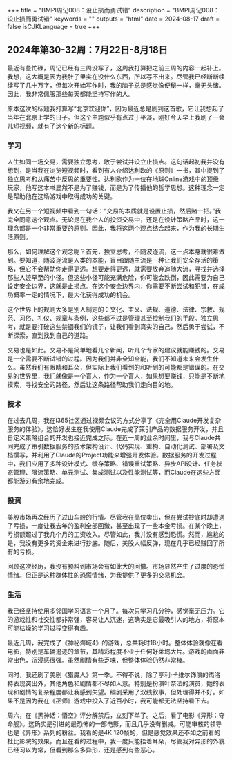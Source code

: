 +++
title = "BMPI周记008：设止损而勇试错"
description = "BMPI周记008：设止损而勇试错"
keywords = ""
outputs = "html"
date = 2024-08-17
draft = false
isCJKLanguage = true
+++

## 2024年第30-32周：7月22日-8月18日

最近有些忙碌，周记已经有三周没写了，这周我打算把之前三周的内容一起补上。我想，这大概是因为我肚子里实在没什么东西，所以写不出来。尽管我已经断断续续写了几十万字，但每次开始写作时，我的脑子总是感觉像便秘一样，毫无头绪。因此，我非常佩服那些每天都能坚持写作的人。

原本这次的标题我打算写“北京欢迎你”，因为最近总是刷到这首歌，它让我想起了当年在北京上学的日子。但这个主题似乎有点过于平淡，刚好今天早上我刷了一会儿短视频，就有了这个新的标题。

### 学习

人生如同一场交易，需要独立思考，敢于尝试并设立止损点。这句话起初我并没有想到，是当我在浏览短视频时，看到有人介绍达利欧的《原则》一书，其中提到了独立思考和从痛苦中反思的重要性。达利欧作为一位在地球Online游戏中的顶级玩家，他写这本书显然不是为了赚钱，而是为了传播他的哲学思想。这种理念一定是帮助他在这场游戏中取得成功的关键。

我又在另一个短视频中看到一句话：“交易的本质就是设置止损，然后赌一把。”我完全同意这个观点。无论是在我个人的投资交易中，还是在设计策略产品时，这一理念都是一个非常重要的原则。因此，我将这两个观点结合起来，作为我的长期生活原则。

那么，如何理解这个观念呢？首先，独立思考，不随波逐流，这一点本身就很难做到。要知道，随波逐流是人类的本能，盲目跟随主流是一种让我们安全存活的策略，但它不会帮助你走得更远。想要走得更远，就需要放弃追随大流，寻找并选择那些人迹罕至的小径。但这些小径可能充满危险，你可能会跌倒，因此需要为自己设定安全边界，这就是止损点。在这个安全边界内，你需要不断尝试和犯错，在成功概率一定的情况下，最大化获得成功的机会。

这个世界上的规则大多是别人制定的：文化、主义、法规、道德、法律、宗教、规范、习俗、礼仪、规章与条例，这些都不过是管理甚至控制我们的手段。独立思考，就是要打破这些禁锢我们的镜子，让我们看到真实的自己，然后勇于尝试，不断探索，直到找到自己的道路。

交易也是如此。交易不是简单地看几个新闻，听几个专家的建议就能赚钱的。交易是一个需要不断试错的过程。因为我们并非全知全能，我们不知道未来会发生什么。虽然我们有眼睛和耳朵，但实际上我们看到的和听到的可能都是错误的。在交易的世界里，我们就像是一个盲人，作为一个盲人，如果想要赚钱，只能是不断地摸索，寻找安全的路径，然后让这条路径帮助我们走向目的地。

### 技术

在过去几周，我在i365社区通过视频会议的方式分享了《完全用Claude开发复杂服务的体验》。这恰好发生在我使用Claude完成了策引产品的数据服务开发，并且自定义策略组合的开发也接近完成之际。在近一周的业余时间里，我与Claude共同完成了策引数据服务的技术架构设计、代码实现、重构、自动化测试、部署及文档撰写，并利用了Claude的Project功能来增强开发体验。数据服务的开发过程中，我们应用了多种设计模式、缓存策略、错误重试策略、异步API设计、任务状态管理、限流策略、单元测试、集成测试以及性能测试等，而Claude在这些方面都能游刃有余地完成。

### 投资

美股市场再次经历了过山车般的行情。尽管我在高位卖出，但在尝试抄底时却遭遇了亏损，一度让我去年的盈利全部回撤，甚至出现了一些本金亏损。在某个晚上，亏损额超过了我几个月的工资收入。尽管如此，我并没有感到恐慌。然而，尴尬的是，我没有更多的资金来进行抄底。随后，美股大幅反弹，现在几乎已经赚回了所有的亏损。

回顾这次经历，我没有预料到市场会有如此大的回撤。市场显然产生了过度的恐慌情绪。但正是这种群体性的恐慌情绪，为我提供了更多的交易机会。

### 生活

我已经坚持使用多邻国学习语言一个月了。每次只学习几分钟，感觉毫无压力。它的游戏性和社交性都非常强，容易让人沉迷，这确实是它最吸引人的地方，将原本可能枯燥的学习过程变得有趣。

最近几周，我完成了《神秘海域4》的游戏，总共耗时18小时。整体体验就像在看电影，特别是车辆追逐的章节，其精彩程度不亚于任何好莱坞大片。游戏的画面非常出色，沉浸感很强。虽然剧情有些乏味，但整体体验仍然非常棒。

同时，我还刷了美剧《猎魔人》第一季。不得不说，除了亨利·卡维尔饰演的杰洛特表现突出外，其他角色和剧情都不尽如人意。特别是扮演叶奈法的演员，她的表现和剧情的复杂程度都让我感到失望。编剧采用了双线叙事，但处理得并不好。如果不是因为我在《巫师》游戏中投入了近百小时，我可能都无法坚持看下去。

周六，在《黑神话：悟空》评分解禁后，立刻下单了。之后，看了电影《异形：夺命舰》。这确实是引进的最恐怖的一部电影，而且几乎没有删减。可能审核的领导也是《异形》系列的粉丝。我看的是4K 120帧的，但是感觉效果还不如之前看的杜比影院的效果，而且在看的过程中，我一度只能捂着耳朵，尽管我对异形的外貌已经习以为常，但看到那么多异形，还是感到有些恶心。
